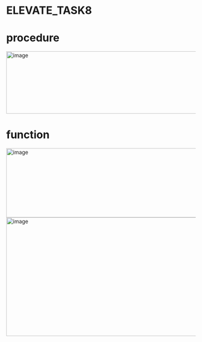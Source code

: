 # ELEVATE_TASK8

# procedure 
<img width="662" height="166" alt="image" src="https://github.com/user-attachments/assets/8002a194-cf14-4597-b901-796e76a2e4f7" />

# function 
<img width="641" height="184" alt="image" src="https://github.com/user-attachments/assets/f461af3d-195d-44b6-bc34-2afca17c1f8b" />
<img width="818" height="316" alt="image" src="https://github.com/user-attachments/assets/5ed3217d-4780-447b-86fd-b2ff2dd47c99" />

